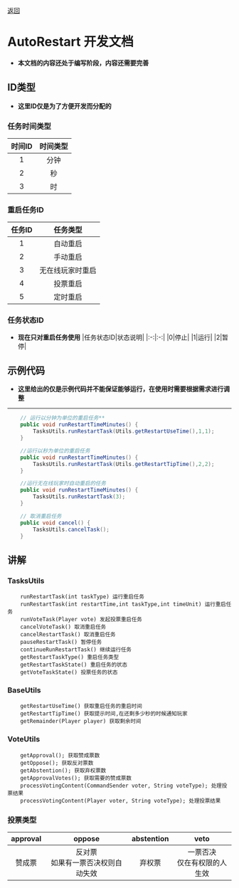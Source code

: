 [返回](../README.md)
# **AutoRestart 开发文档**
- **本文档的内容还处于编写阶段，内容还需要完善**

## **ID类型**
- **这里ID仅是为了方便开发而分配的**

### **任务时间类型**
|时间ID|时间类型|
|:-:|:-:|
|1|分钟|
|2|秒|
|3|时|

### **重启任务ID**
|任务ID|任务类型|
|:-:|:-:|
|1|自动重启|
|2|手动重启|
|3|无在线玩家时重启|
|4|投票重启|
|5|定时重启|

### **任务状态ID**
- **现在只对重启任务使用**
|任务状态ID|状态说明|
|:-:|:-:|
|0|停止|
|1|运行|
|2|暂停|
## **示例代码**
- **这里给出的仅是示例代码并不能保证能够运行，在使用时需要根据需求进行调整**
---
```java
    // 运行以分钟为单位的重启任务**
    public void runRestartTimeMinutes() {
        TasksUtils.runRestartTask(Utils.getRestartUseTime(),1,1);
    }

    //运行以秒为单位的重启任务
    public void runRestartTimeMinutes() {
        TasksUtils.runRestartTask(Utils.getRestartTipTime(),2,2);
    }

    //运行无在线玩家时自动重启的任务
    public void runRestartTimeMinutes() {
        TasksUtils.runRestartTask(3);
    }

    // 取消重启任务
    public void cancel() {
        TasksUtils.cancelTask();
    }
```
## **讲解**
### **TasksUtils**
```
    runRestartTask(int taskType) 运行重启任务
    runRestartTask(int restartTime,int taskType,int timeUnit) 运行重启任务
    runVoteTask(Player vote) 发起投票重启任务
    cancelVoteTask() 取消重启任务
    cancelRestartTask() 取消重启任务
    pauseRestartTask() 暂停任务
    continueRunRestartTask() 继续运行任务
    getRestartTaskType() 重启任务类型
    getRestartTaskState() 重启任务的状态
    getVoteTaskState() 投票任务的状态
```

### **BaseUtils**
```
    getRestartUseTime() 获取重启任务的重启时间
    getRestartTipTime() 获取提示时间,在还剩多少秒的时候通知玩家
    getRemainder(Player player) 获取剩余时间
```

### **VoteUtils**
```
    getApproval(); 获取赞成票数
    getOppose(); 获取反对票数
    getAbstention(); 获取弃权票数
    getApprovalVotes(); 获取需要的赞成票数
    processVotingContent(CommandSender voter, String voteType); 处理投票结果
    processVotingContent(Player voter, String voteType); 处理投票结果
```
### **投票类型**
|approval|oppose|abstention|veto|
|:-:|:-:|:-:|:-:|
|赞成票|反对票<br>如果有一票否决权则自动失效|弃权票|一票否决<br>仅在有权限的人生效|